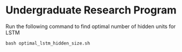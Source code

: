 # Undergraduate Research Program

Run the following command to find optimal number of hidden units for LSTM
```
bash optimal_lstm_hidden_size.sh
```

